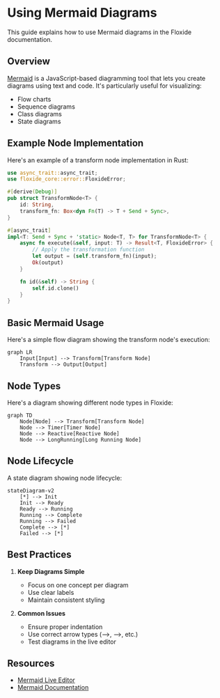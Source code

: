 # Using Mermaid Diagrams

This guide explains how to use Mermaid diagrams in the Floxide documentation.

## Overview

[Mermaid](https://mermaid.js.org/) is a JavaScript-based diagramming tool that lets you create diagrams using text and code. It's particularly useful for visualizing:

- Flow charts
- Sequence diagrams
- Class diagrams
- State diagrams

## Example Node Implementation

Here's an example of a transform node implementation in Rust:

```rust
use async_trait::async_trait;
use floxide_core::error::FloxideError;

#[derive(Debug)]
pub struct TransformNode<T> {
    id: String,
    transform_fn: Box<dyn Fn(T) -> T + Send + Sync>,
}

#[async_trait]
impl<T: Send + Sync + 'static> Node<T, T> for TransformNode<T> {
    async fn execute(&self, input: T) -> Result<T, FloxideError> {
        // Apply the transformation function
        let output = (self.transform_fn)(input);
        Ok(output)
    }

    fn id(&self) -> String {
        self.id.clone()
    }
}
```

## Basic Mermaid Usage

Here's a simple flow diagram showing the transform node's execution:

```mermaid
graph LR
    Input[Input] --> Transform[Transform Node]
    Transform --> Output[Output]
```

## Node Types

Here's a diagram showing different node types in Floxide:

```mermaid
graph TD
    Node[Node] --> Transform[Transform Node]
    Node --> Timer[Timer Node]
    Node --> Reactive[Reactive Node]
    Node --> LongRunning[Long Running Node]
```

## Node Lifecycle

A state diagram showing node lifecycle:

```mermaid
stateDiagram-v2
    [*] --> Init
    Init --> Ready
    Ready --> Running
    Running --> Complete
    Running --> Failed
    Complete --> [*]
    Failed --> [*]
```

## Best Practices

1. **Keep Diagrams Simple**
   - Focus on one concept per diagram
   - Use clear labels
   - Maintain consistent styling

2. **Common Issues**
   - Ensure proper indentation
   - Use correct arrow types (-->, -->, etc.)
   - Test diagrams in the live editor

## Resources

- [Mermaid Live Editor](https://mermaid.live/)
- [Mermaid Documentation](https://mermaid.js.org/)
